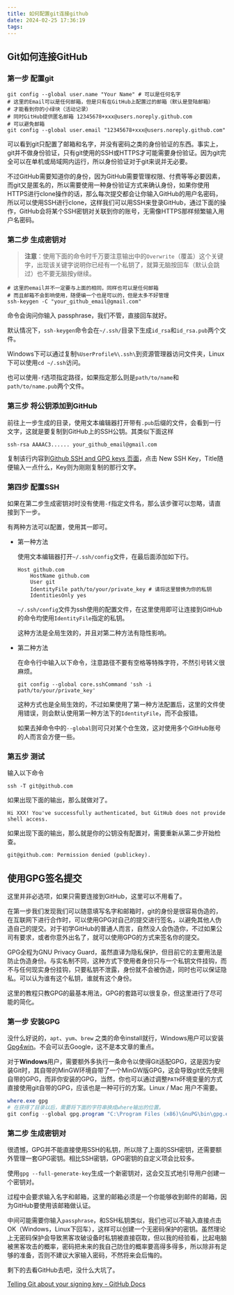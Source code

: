```yaml
---
title: 如何配置git连接github
date: 2024-02-25 17:36:19
tags:
---
```


## Git如何连接GitHub

### 第一步 配置git

```shell
git config --global user.name "Your Name" # 可以是任何名字
# 这里的Email可以是任何邮箱，但是只有在GitHub上配置过的邮箱（默认是登陆邮箱）
# 才能看到你的小绿块（活动记录）
# 同时GitHub提供匿名邮箱 12345678+xxx@users.noreply.github.com
# 可以避免邮箱
git config --global user.email "12345678+xxx@users.noreply.github.com"
```

可以看到git只配置了邮箱和名字，并没有密码之类的身份验证的东西。事实上，git并不做身份验证，只有git使用的SSH或HTTPS才可能需要身份验证。因为git完全可以在单机或局域网内运行，所以身份验证对于git来说并无必要。

不过GitHub需要知道你的身份，因为GitHub需要管理权限、付费等等必要因素，而git又是匿名的，所以需要使用一种身份验证方式来确认身份，如果你使用HTTPS进行clone操作的话，那么每次提交都会让你输入GitHub的用户名密码，所以可以使用SSH进行clone，这样我们可以用SSH来登录GitHub，通过下面的操作，GitHub会将某个SSH密钥对关联到你的账号，无需像HTTPS那样频繁输入用户名密码。

### 第二步 生成密钥对

>  **注意**：使用下面的命令时千万要注意输出中的`Overwrite`（覆盖）这个关键字，出现该关键字说明你已经有一个私钥了，就算无脑按回车（默认会跳过）也不要无脑按y继续。

```shell
# 这里的email并不一定要与上面的相同，同样也可以是任何邮箱
# 而且邮箱不会影响使用，随便编一个也是可以的，但是太多不好管理
ssh-keygen -C "your_github_email@gmail.com"
```

命令会询问你输入 passphrase，我们不管，直接回车就好。

默认情况下，`ssh-keygen`命令会在`~/.ssh/`目录下生成`id_rsa`和`id_rsa.pub`两个文件。

Windows下可以通过复制`%UserProfile%\.ssh\`到资源管理器访问文件夹，Linux下可以使用`cd ~/.ssh`访问。

也可以使用`-f`选项指定路径，如果指定那么则是`path/to/name`和`path/to/name.pub`两个文件。

### 第三步 将公钥添加到GitHub

前往上一步生成的目录，使用文本编辑器打开带有`.pub`后缀的文件，会看到一行文字，这就是要复制到GitHub上的SSH公钥。其类似下面这样

```
ssh-rsa AAAAC3...... your_github_email@gmail.com
```

复制该行内容到[Github SSH and GPG keys 页面](https://github.com/settings/keys)，点击 New SSH Key，Title随便输入一点什么，Key则为刚刚复制的那行文字。



### 第四步 配置SSH

如果在第二步生成密钥对时没有使用`-f`指定文件名，那么该步骤可以忽略，请直接到下一步。

有两种方法可以配置，使用其一即可。

- 第一种方法

  使用文本编辑器打开`~/.ssh/config`文件，在最后面添加如下行。

  ```
  Host github.com
      HostName github.com
      User git
      IdentityFile path/to/your/private_key # 请将这里替换为你的私钥
      IdentitiesOnly yes
  ```

  `~/.ssh/config`文件为ssh使用的配置文件，在这里使用即可让连接到GitHub的命令均使用`IdentityFile`指定的私钥。

  这种方法是全局生效的，并且对第二种方法有隐性影响。

- 第二种方法

  在命令行中输入以下命令，注意路径不要有空格等特殊字符，不然引号转义很麻烦。

  ```shell
  git config --global core.sshCommand 'ssh -i path/to/your/private_key'
  ```

  这种方式也是全局生效的，不过如果使用了第一种方法配置后，这里的文件使用错误，则会默认使用第一种方法下的`IdentityFile`，而不会报错。

  如果去掉命令中的`--global`则可只对某个仓生效，这对使用多个GitHub账号的人而言会方便一些。

### 第五步 测试

输入以下命令

```shell
ssh -T git@github.com
```

如果出现下面的输出，那么就做对了。

```
Hi XXX! You've successfully authenticated, but GitHub does not provide shell access.
```

如果出现下面的输出，那么就是你的公钥没有配置对，需要重新从第二步开始检查。

```
git@github.com: Permission denied (publickey).
```



## 使用GPG签名提交

这里并非必选项，如果只需要连接到GitHub，这里可以不用看了。

在第一步我们发现我们可以随意填写名字和邮箱时，git的身份是很容易伪造的，在互联网下进行合作时，可以使用GPG对自己的提交进行签名，以避免其他人伪造自己的提交。对于初学GitHub的普通人而言，自然没人会伪造你，不过如果公司有要求，或者你意外出名了，就可以使用GPG的方式来签名你的提交。

GPG全程为GNU Privacy Guard，虽然直译为隐私保护，但目前它的主要用法是防止伪造身份。与实名制不同，这种方式下使用者身份只与一个私钥文件挂钩，而不与任何现实身份挂钩，只要私钥不泄露，身份就不会被伪造，同时也可以保证隐私。可以认为谁有这个私钥，谁就有这个身份。

这里的教程只教GPG的最基本用法，GPG的套路可以很复杂，但这里进行了尽可能的简化。

### 第一步 安装GPG

没什么好说的，`apt`、`yum`、`brew` 之类的命令install就行，Windows用户可以安装[Gpg4win](https://www.gpg4win.org/thanks-for-download.html)。不会可以去Google，这不是本文章的重点。

对于**Windows**用户，需要额外多执行一条命令以使得Git适配GPG，这是因为安装Git时，其自带的MinGW环境自带了一个MinGW版GPG，这会导致git优先使用自带的GPG，而非你安装的GPG，当然，你也可以通过调整`PATH`环境变量的方式直接使用git自带的GPG，应该也是一种可行的方案。Linux / Mac 用户不需要。

```powershell
where.exe gpg
# 在获得了目录以后，需要将下面的字符串换成where输出的位置。
git config --global gpg.program "C:\Program Files (x86)\GnuPG\bin\gpg.exe"
```

### 第二步 生成密钥对

很遗憾，GPG并不能直接使用SSH的私钥，所以除了上面的SSH密钥，还需要额外管理一套GPG密钥。相比SSH密钥，GPG密钥的自定义项会比较多。

使用`gpg --full-generate-key`生成一个新密钥对，这会交互式地引导用户创建一个密钥对。

过程中会要求输入名字和邮箱，这里的邮箱必须是一个你能够收到邮件的邮箱，因为GitHub要使用该邮箱做认证。

中间可能需要你输入`passphrase`，和SSH私钥类似，我们也可以不输入直接点击OK（Windows，Linux下回车），这样可以创建一个无密码保护的密钥。虽然理论上无密码保护会导致黑客攻破设备时私钥被直接窃取，但以我的经验看，比起电脑被黑客攻击的概率，密码把未来的我自己防住的概率要高得多得多，所以除非有足够的准备，否则不建议大家输入密码，不然将来会后悔的。



剩下的去看GitHub去吧，没什么大坑了。

[Telling Git about your signing key - GitHub Docs](https://docs.github.com/en/authentication/managing-commit-signature-verification/telling-git-about-your-signing-key)

